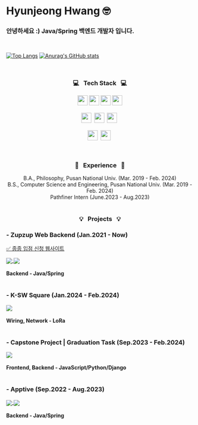 # Hyunjeong Hwang 🤓

### 안녕하세요 :) Java/Spring 백엔드 개발자 입니다.

<br>

[![Top Langs](https://github-readme-stats.vercel.app/api/top-langs/?username=seasameoil)](https://github.com/anuraghazra/github-readme-stats)
[![Anurag's GitHub stats](https://github-readme-stats.vercel.app/api?username=seasameoil)](https://github.com/anuraghazra/github-readme-stats)

<br>

<h3 align="center">💻 &nbsp Tech Stack &nbsp 💻</h3>
<p align="center">
  <img height=27em src="https://img.shields.io/badge/Java-F80000?style=flat&logo=Oracle&logoColor=white"/></a>
  <img height=27em src="https://img.shields.io/badge/JavaScript-F7DF1E?style=flat&logo=JavaScript&logoColor=white"/></a>
  <img height=27em src="https://img.shields.io/badge/Python-3776AB?style=flat&logo=Python&logoColor=white"/></a>
  <img height=27em src="https://img.shields.io/badge/C++-00599C?style=flat&logo=C++&logoColor=white"/></a>
  <br><br>
  <img height=27em src="https://img.shields.io/badge/Git-F05032?style=flat&logo=git&logoColor=white"/></a>&nbsp
  <img height=27em src="https://img.shields.io/badge/Arduino-00878F?style=flat&logo=Arduino&logoColor=white"/></a>&nbsp
  <img height=27em src="https://img.shields.io/badge/Linux-FCC624?style=flat&logo=linux&logoColor=black"/></a>&nbsp
  <br><br>
  <img height=27em src="https://img.shields.io/badge/AWS-232F3E?style=flat&logo=AmazonAWS&logoColor=white"/></a>&nbsp
  <img height=27em src="https://img.shields.io/badge/Spring-6DB33F?style=flat&logo=Springboot&logoColor=white"/></a>&nbsp
</p>

<br>

<h3 align="center">🏢 &nbsp Experience &nbsp 🏢</h3>
<p align="center">
B.A., Philosophy, Pusan National Univ. (Mar. 2019 - Feb. 2024)<br>
B.S., Computer Science and Engineering, Pusan National Univ. (Mar. 2019 - Feb. 2024)<br>
Pathfiner Intern (June.2023 - Aug.2023) <br>

<br>

<h3 align="center">💡 &nbsp Projects &nbsp 💡</h3>

### - Zupzup Web Backend (Jan.2021 - Now) <br>
[✅ 줍줍 입점 신청 웹사이트](https://zupzupofficial.com)

<a href="https://github.com/Team-JubJub/Zupzup_backend">
  <img align="center" src="https://github-readme-stats.vercel.app/api/pin/?username=Team-JubJub&repo=Zupzup_backend" />
</a>
<a href="https://github.com/Team-JubJub/Zupzup-Web_backend">
  <img align="center" src="https://github-readme-stats.vercel.app/api/pin/?username=Team-JubJub&repo=Zupzup-Web_backend" />
</a>
<br><br>
<b>Backend - Java/Spring</b>
<br><br>

### - K-SW Square (Jan.2024 - Feb.2024) <br>
<a href="https://github.com/seasameoil/network_LoRaWAN">
  <img align="center" src="https://github-readme-stats.vercel.app/api/pin/?username=seasameoil&repo=network_LoRaWAN" />
</a>
<br><br>
<b>Wiring, Network - LoRa</b>
<br><br>

### - Capstone Project | Graduation Task (Sep.2023 - Feb.2024) <br>
<a href="https://github.com/seasameoil/capstone-2023-1-26">
  <img align="center" src="https://github-readme-stats.vercel.app/api/pin/?username=seasameoil&repo=capstone-2023-1-26" />
</a>
<br><br>
<b>Frontend, Backend - JavaScript/Python/Django</b>
<br><br>

### - Apptive (Sep.2022 - Aug.2023) <br>
<a href="https://github.com/seasameoil/apptive-17th-fruitable-backend">
  <img align="center" src="https://github-readme-stats.vercel.app/api/pin/?username=seasameoil&repo=apptive-17th-fruitable-backend" />
</a>
<a href="https://github.com/seasameoil/apptive-18th-healingMate-backend">
  <img align="center" src="https://github-readme-stats.vercel.app/api/pin/?username=seasameoil&repo=apptive-18th-healingMate-backend" />
</a>
<br><br>
<b>Backend - Java/Spring</b>

<br>
